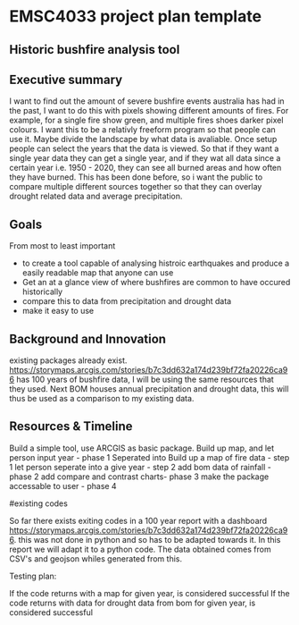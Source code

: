 
# EMSC4033 project plan template

## Historic bushfire analysis tool

## Executive summary

I want to find out the amount of severe bushfire events australia has had in the past, I want to do this with pixels showing different amounts of fires. For example, for a single fire show green, and multiple fires shoes darker pixel colours. I want this to be a relativly freeform program so that people can use it. Maybe divide the landscape by what data is avaliable. Once setup people can select the years that the data is viewed. So that if they want a single year data they can get a  single year, and if they wat all data since a certain year i.e. 1950 - 2020, they can see all burned areas and how often they have burned. This has been done before, so i want the public to compare multiple different sources together so that they can overlay drought related data and average precipitation.


## Goals

From most to least important 

- to create a tool capable of analysing histroic earthquakes and produce a easily readable map that anyone can use
- Get an at a glance view of where bushfires are common to have occured historically
- compare this to data from precipitation and drought data 
- make it easy to use

## Background and Innovation  

existing packages already exist. https://storymaps.arcgis.com/stories/b7c3dd632a174d239bf72fa20226ca96 has 100 years of bushfire data, I will be using the same resources that they used. Next BOM houses annual precipitation and drought data, this will thus be used as a comparison to my existing data.

## Resources & Timeline

Build a simple tool, use ARCGIS as basic package. Build up map, and let person input year - phase 1
    Seperated into
      Build up a map of fire data - step 1
      let person seperate into a give year - step 2
add bom data of rainfall - phase 2
add compare and contrast charts- phase 3
make the package accessable to user - phase 4

#existing codes

So far there exists exiting codes in a 100 year report with a dashboard https://storymaps.arcgis.com/stories/b7c3dd632a174d239bf72fa20226ca96. this was not done in python and so has to be adapted towards it. In this report we will adapt it to a python code. The data obtained comes from CSV's and geojson whiles generated from this.

Testing plan:

If the code returns with a map for given year, is considered successful
If the code returns with data for drought data from bom for given year, is considered successful
